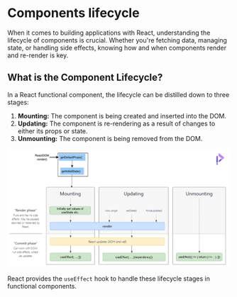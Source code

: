 # Components lifecycle

When it comes to building applications with React, understanding the lifecycle of components is crucial. Whether you're fetching data, managing state, or handling side effects, knowing how and when components render and re-render is key.

## What is the Component Lifecycle?

In a React functional component, the lifecycle can be distilled down to three stages:

1. **Mounting:** The component is being created and inserted into the DOM.
2. **Updating:** The component is re-rendering as a result of changes to either its props or state.
3. **Unmounting:** The component is being removed from the DOM.

![Untitled](./components-lifecycle/untitled.png)

React provides the `useEffect` hook to handle these lifecycle stages in functional components.